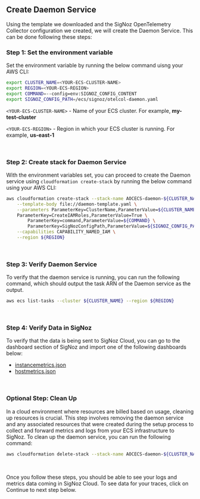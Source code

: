 ## Create Daemon Service

Using the template we downloaded and the SigNoz OpenTelemetry Collector configuration we created, we will create the Daemon Service. This can be done following these steps:

### Step 1: Set the environment variable

Set the environment variable by running the below command uisng your AWS CLI:

```bash
export CLUSTER_NAME=<YOUR-ECS-CLUSTER-NAME>
export REGION=<YOUR-ECS-REGION>
export COMMAND=--config=env:SIGNOZ_CONFIG_CONTENT
export SIGNOZ_CONFIG_PATH=/ecs/signoz/otelcol-daemon.yaml
```

`<YOUR-ECS-CLUSTER-NAME>` - Name of your ECS cluster. For example, **my-test-cluster** 

`<YOUR-ECS-REGION>` - Region in which your ECS cluster is running. For example, **us-east-1**

&nbsp;

### Step 2: Create stack for Daemon Service

With the environment variables set, you can proceed to create the Daemon service using `cloudformation create-stack` by running the below command using your AWS CLI:

```bash
aws cloudformation create-stack --stack-name AOCECS-daemon-${CLUSTER_NAME}-${REGION} \
    --template-body file://daemon-template.yaml \
    --parameters ParameterKey=ClusterName,ParameterValue=${CLUSTER_NAME} \
    ParameterKey=CreateIAMRoles,ParameterValue=True \
        ParameterKey=command,ParameterValue=${COMMAND} \
        ParameterKey=SigNozConfigPath,ParameterValue=${SIGNOZ_CONFIG_PATH} \
    --capabilities CAPABILITY_NAMED_IAM \
    --region ${REGION}
```

&nbsp;

### Step 3: Verify Daemon Service

To verify that the daemon service is running, you can run the following command, which should output the task ARN of the Daemon service as the output.

```bash
aws ecs list-tasks --cluster ${CLUSTER_NAME} --region ${REGION}

```
&nbsp;

### Step 4: Verify Data in SigNoz

To verify that the data is being sent to SigNoz Cloud, you can go to the dashboard section of SigNoz and import one of the following dashboards below:

- [instancemetrics.json](https://raw.githubusercontent.com/SigNoz/dashboards/chore/ecs-dashboards/ecs-infra-metrics/instance-metrics.json)
- [hostmetrics.json](https://raw.githubusercontent.com/SigNoz/dashboards/main/hostmetrics/hostmetrics.json)

&nbsp;

### Optional Step: Clean Up

In a cloud environment where resources are billed based on usage, cleaning up resources is crucial. This step involves removing the daemon service and any associated resources that were created during the setup process to collect and forward metrics and logs from your ECS infrastructure to SigNoz. To clean up the daemon service, you can run the following command:

```bash
aws cloudformation delete-stack --stack-name AOCECS-daemon-${CLUSTER_NAME}-${REGION} --region ${REGION}
```

&nbsp;

Once you follow these steps, you should be able to see your logs and metrics data coming in SigNoz Cloud. To see data for your traces, click on Continue to next step below.
